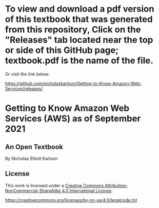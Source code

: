 # To view and download a pdf version of this textbook that was generated from this repository, Click on the "Releases" tab located near the top or side of this GitHub page; textbook.pdf is the name of the file. 

Or visit the link below:

https://github.com/nicholaskarlson/Getting-to-Know-Amazon-Web-Services/releases/

# Getting to Know Amazon Web Services (AWS) as of September 2021


## An Open Textbook

By Nicholas Elliott Karlson

## License

This work is licensed under a [Creative Commons Attribution-NonCommercial-ShareAlike 4.0 International License](https://creativecommons.org/licenses/by-nc-sa/4.0/).

https://creativecommons.org/licenses/by-nc-sa/4.0/legalcode.txt

